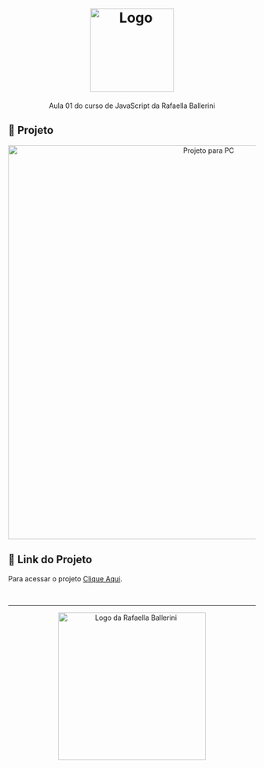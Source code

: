 <h1 align="center">
  <img alt="Logo" src="https://github.com/user-attachments/assets/9fc91351-f51e-4449-a610-b3cd6e17c6a9" width="170px">
</h1>

<p align="center">
  Aula 01 do curso de JavaScript da Rafaella Ballerini
</p>

## 📂 Projeto

<p align="center">
  <img alt="Projeto para PC" src="https://github.com/user-attachments/assets/5a4a3c7d-f26d-40d1-bc98-316a6c18e6e7" width="800px">
</p>

## 🔗 Link do Projeto

Para acessar o projeto <a href="https://curso-js-ballerini-aula01.vercel.app/" target="_blank">Clique Aqui</a>.

<br>

---

<p align="center">
  <img alt="Logo da Rafaella Ballerini" src="https://github.com/user-attachments/assets/7508bdf8-41d5-4365-bd24-102f718fde8a" width="300px" />
</p>
